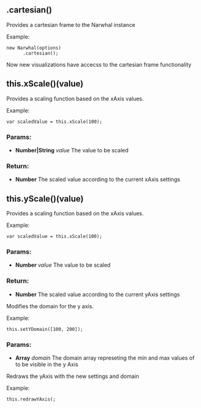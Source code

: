 

<!-- Start src/scripts/core/cartesian.js -->

## .cartesian()

Provides a cartesian frame to the Narwhal instance

Example:

    new Narwhal(options)
          .cartesian();

Now new visualizations have accecss to the cartesian frame functionality

## this.xScale()(value)

Provides a scaling function based on the xAxis values.

Example:

    var scaledValue = this.xScale(100);

### Params: 

* **Number|String** *value* The value to be scaled

### Return:

* **Number** The scaled value according to the current xAxis settings

## this.yScale()(value)

Provides a scaling function based on the xAxis values.

Example:

    var scaledValue = this.xScale(100);

### Params: 

* **Number** *value* The value to be scaled

### Return:

* **Number** The scaled value according to the current yAxis settings

Modifies the domain for the y axis.

Example:

    this.setYDomain([100, 200]);

### Params: 

* **Array** *domain* The domain array represeting the min and max values of to be visible in the y Axis

Redraws the yAxis with the new settings and domain

Example:

    this.redrawYAxis(;

<!-- End src/scripts/core/cartesian.js -->

